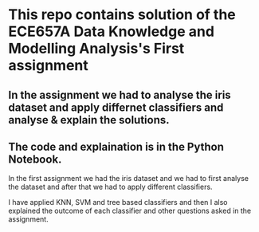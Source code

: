# This repo contains solution of the ECE657A Data Knowledge and Modelling Analysis's First assignment

## In the assignment we had to analyse the iris dataset and apply differnet classifiers and analyse & explain the solutions.

## The code and explaination is in the Python Notebook.

In the first assignment we had the iris dataset and we had to first analyse the dataset and after that we had to apply different classifiers.

I have applied KNN, SVM and tree based classifiers and then I also explained the outcome of each classifier and other questions asked in the assignment.


